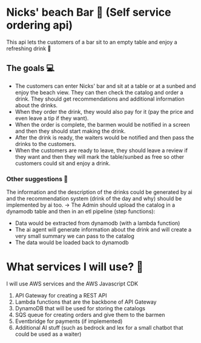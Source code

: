 # Nicks' beach Bar 🍻 (Self service ordering api)

This api lets the customers of a bar sit to an empty table and enjoy a refreshing drink 🍹

## The goals 💻

- The customers can enter Nicks' bar and sit at a table or at a sunbed and enjoy the beach view. They can then check the catalog and order a drink. They should get recommendations and additional information about the drinks.
- When they order the drink, they would also pay for it (pay the price and even leave a tip if they want).
- When the order is complete, the barmen would be notified in a screen and then they should start making the drink.
- After the drink is ready, the waiters would be notified and then pass the drinks to the customers.
- When the customers are ready to leave, they should leave a review if they want and then they will mark the table/sunbed as free so other customers could sit and enjoy a drink.

### Other suggestions 💭

The information and the description of the drinks could be generated by ai and the recommendation system (drink of the day and why) should be implemented by ai too.
-> The Admin should upload the catalog in a dynamodb table and then in an etl pipeline (step functions):

- Data would be extracted from dynamodb (with a lambda function)
- The ai agent will generate information about the drink and will create a very small summary we can pass to the catalog
- The data would be loaded back to dynamodb

# What services I will use? 🚌

I will use AWS services and the AWS Javascript CDK

1. API Gateway for creating a REST API
2. Lambda functions that are the backbone of API Gateway
3. DynamoDB that will be used for storing the catalogs
4. SQS queue for creating orders and give them to the barmen
5. Eventbridge for payments (if implemented)
6. Additional AI stuff (such as bedrock and lex for a small chatbot that could be used as a waiter)
